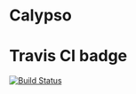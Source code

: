 # Calypso

# Travis CI badge
[![Build Status](https://travis-ci.org/nelsonni/Calypso.svg?branch=master)](https://travis-ci.org/nelsonni/Calypso)